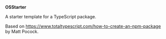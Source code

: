 **OSStarter**

A starter template for a TypeScript package.

Based on https://www.totaltypescript.com/how-to-create-an-npm-package by Matt Pocock.
